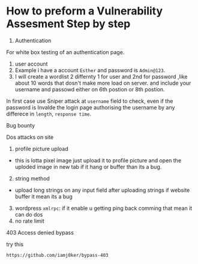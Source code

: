 # How to preform a Vulnerability Assesment Step by step

1. Authentication

For white box testing of an authentication page.

1. user account
2. Example i have a account `Esther` and password is `Admin@123`.
3. I will create a wordlist  2 differnty 1 for user and 2nd for password ,like about 10 words that dosn't make more load on server. and include your username and passowd either on 6th postion or 8th postion.

In first case use Sniper attack at `username` field to check, even if the password is Invalde the login page authorising the username by any differece in `length`, `response time`. 










Bug bounty

Dos attacks on site
1. profile picture upload
  * this is lotta pixel image just upload it to profile picture and open the uploded image in new tab if it hang or buffer than its a bug.
2. string method
  * upload long strings on any input field after uploading strings if website buffer it mean its a bug
3. wordpress `xmlrpc`: if it enable u getting ping back comming that mean it can do dos
4. no rate limit



 403 Access denied bypass

 try this
 ```
https://github.com/iamj0ker/bypass-403
```
